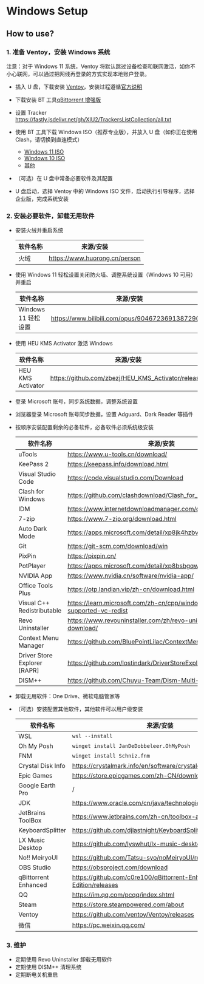 <!-- cSpell:disable -->

# Windows Setup

## How to use?

### 1. 准备 Ventoy，安装 Windows 系统

注意：对于 Windows 11 系统，Ventoy 将默认跳过设备检查和联网激活，如你不小心联网，可以通过把网线再登录的方式实现本地账户登录。

- 插入 U 盘，下载安装 [Ventoy](https://www.ventoy.net/cn/download.html)，安装过程遵循[官方说明](https://www.ventoy.net/cn/doc_start.html)
- 下载安装 BT 工具[qBittorrent 增强版](https://github.com/c0re100/qBittorrent-Enhanced-Edition/releases)
- 设置 Tracker <https://fastly.jsdelivr.net/gh/XIU2/TrackersListCollection/all.txt>
- 使用 BT 工具下载 Windows ISO（推荐专业版），并放入 U 盘（如你正在使用 Clash，请切换到直连模式）

  - [Windows 11 ISO](https://next.itellyou.cn/Original/#cbp=Product?ID=42e87ac8-9cd6-eb11-bdf8-e0d4e850c9c6)
  - [Windows 10 ISO](https://next.itellyou.cn/Original/#cbp=Product?ID=f905b2d9-11e7-4ee3-8b52-407a8befe8d1)
  - [其他](https://next.itellyou.cn/Original/#)

- （可选）在 U 盘中常备必要软件及其配置
- U 盘启动，选择 Ventoy 中的 Windows ISO 文件，启动执行引导程序，选择企业版，完成系统安装

### 2. 安装必要软件，卸载无用软件

- 安装火绒并重启系统

  | 软件名称 | 来源/安装                       |
  | -------- | ------------------------------- |
  | 火绒     | <https://www.huorong.cn/person> |

- 使用 Windows 11 轻松设置关闭防火墙、调整系统设置（Windows 10 可用）并重启

  | 软件名称            | 来源/安装                                          |
  | ------------------- | -------------------------------------------------- |
  | Windows 11 轻松设置 | <https://www.bilibili.com/opus/904672369138729017> |

- 使用 HEU KMS Activator 激活 Windows

  | 软件名称          | 来源/安装                                             |
  | ----------------- | ----------------------------------------------------- |
  | HEU KMS Activator | <https://github.com/zbezj/HEU_KMS_Activator/releases> |

- 登录 Microsoft 账号，同步系统数据，调整系统设置
- 浏览器登录 Microsoft 账号同步数据，设置 Adguard、Dark Reader 等插件
- 按顺序安装配置剩余的必备软件，必备软件必须系统级安装

  | 软件名称                     | 来源/安装                                                                  |
  | ---------------------------- | -------------------------------------------------------------------------- |
  | uTools                       | <https://www.u-tools.cn/download/>                                         |
  | KeePass 2                    | <https://keepass.info/download.html>                                       |
  | Visual Studio Code           | <https://code.visualstudio.com/Download>                                   |
  | Clash for Windows            | <https://github.com/clashdownload/Clash_for_Windows/releases>              |
  | IDM                          | <https://www.internetdownloadmanager.com/download.html>                    |
  | 7-zip                        | <https://www.7-zip.org/download.html>                                      |
  | Auto Dark Mode               | <https://apps.microsoft.com/detail/xp8jk4hzbvf435>                         |
  | Git                          | <https://git-scm.com/download/win>                                         |
  | PixPin                       | <https://pixpin.cn/>                                                       |
  | PotPlayer                    | <https://apps.microsoft.com/detail/xp8bsbgqw2dks0>                         |
  | NVIDIA App                   | <https://www.nvidia.cn/software/nvidia-app/>                               |
  | Office Tools Plus            | <https://otp.landian.vip/zh-cn/download.html>                              |
  | Visual C++ Redistributable   | <https://learn.microsoft.com/zh-cn/cpp/windows/latest-supported-vc-redist> |
  | Revo Uninstaller             | <https://www.revouninstaller.com/zh/revo-uninstaller-free-download/>       |
  | Context Menu Manager         | <https://github.com/BluePointLilac/ContextMenuManager/releases>            |
  | Driver Store Explorer [RAPR] | <https://github.com/lostindark/DriverStoreExplorer/releases>               |
  | DISM++                       | <https://github.com/Chuyu-Team/Dism-Multi-language/releases>               |

- 卸载无用软件：One Drive、微软电脑管家等
- （可选）安装配置其他软件，其他软件可以用户级安装

  | 软件名称             | 来源/安装                                                          |
  | -------------------- | ------------------------------------------------------------------ |
  | WSL                  | `wsl --install`                                                    |
  | Oh My Posh           | `winget install JanDeDobbeleer.OhMyPosh`                           |
  | FNM                  | `winget install Schniz.fnm`                                        |
  | Crystal Disk Info    | <https://crystalmark.info/en/software/crystaldiskinfo/>            |
  | Epic Games           | <https://store.epicgames.com/zh-CN/download>                       |
  | Google Earth Pro     | /                                                                  |
  | JDK                  | <https://www.oracle.com/cn/java/technologies/downloads/>           |
  | JetBrains ToolBox    | <https://www.jetbrains.com/zh-cn/toolbox-app/>                     |
  | KeyboardSplitter     | <https://github.com/djlastnight/KeyboardSplitterXbox/releases>     |
  | LX Music Desktop     | <https://github.com/lyswhut/lx-music-desktop/releases>             |
  | No!! MeiryoUI        | <https://github.com/Tatsu-syo/noMeiryoUI/releases>                 |
  | OBS Studio           | <https://obsproject.com/download>                                  |
  | qBittorrent Enhanced | <https://github.com/c0re100/qBittorrent-Enhanced-Edition/releases> |
  | QQ                   | <https://im.qq.com/pcqq/index.shtml>                               |
  | Steam                | <https://store.steampowered.com/about>                             |
  | Ventoy               | <https://github.com/ventoy/Ventoy/releases>                        |
  | 微信                 | <https://pc.weixin.qq.com/>                                        |

### 3. 维护

- 定期使用 Revo Uninstaller 卸载无用软件
- 定期使用 DISM++ 清理系统
- 定期断电关机重启
